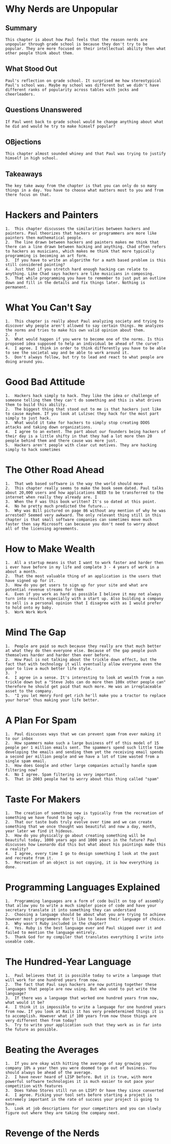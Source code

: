 # Why Nerds are Unpopular
## Summary 
	This chapter is about how Paul feels that the reason nerds are unpopular through grade school is because they don't try to be popular. They are more focused on their intellectual ability then what other people think about them.
## What Stood Out
	Paul's reflection on grade school. It surprised me how stereotypical Paul's school was. Maybe my school was different but we didn't have different ranks of popularity across tables with jocks and cheerleaders. 
## Questions Unanswered
	If Paul went back to grade school would he change anything about what he did and would he try to make himself popular?
## OBjections
	This chapter almost sounded whiney and that Paul was trying to justify himself in high school. 
## Takeaways
	The key take away from the chapter is that you can only do so many things in a day. You have to choose what matters most to you and from there focus on that.

# Hackers and Painters
	1.	This chapter discusses the similarities between hackers and painters. Paul theorizes that hackers or programmers are more like painters then mathematical people.
	2.	The line drawn between hackers and painters makes me think that there can a line drawn between hacking and anything. Chad often refers to hackers as musicians, which makes me think that more typically programming is becoming an art form.
	3.	If you have to write an algorithm for a math based problem is this still considered painting?
	4.	Just that if you stretch hard enough hacking can relate to anything. Like Chad says hackers are like musicians in composing.
	5.	That while programming you have to remember to just put an outline down and fill in the details and fix things later. Nothing is permanent.

# What You Can't Say
	1.	This chapter is really about Paul analyzing society and trying to discover why people aren't allowed to say certain things. He analyzes the norms and tries to make his own valid opinion about them.
	2.	f
	3.	What would happen if you were to become one of the norms. Is this proposed idea supposed to help an individual be ahead of the curve?
	4.	I agree. I think in order to think differently you have to be able to see the societal way and be able to work around it.
	5.	Don't always follow, but try to lead and react to what people are doing around you.

# Good Bad Attitude
	1.	Hackers hack simply to hack. They like the idea or challenge of someone telling them they can't do something and this is what drives them to build this ability.
	2.	The biggest thing that stood out to me is that hackers just like to cause mayhem. If you look at Lulzsec they hack for the most part simply to just hack.
	3.	What would it take for hackers to simply stop creating DDOS attacks and taking down organizations.
	4.	I agree to an extent. The part about our founders being hackers of their day is a little shifty in that they had a lot more then 20 people behind them and there cause was more just.
	5.	Hackers aren't people with clear cut motives. They are hacking simply to hack sometimes

# The Other Road Ahead
	1.	That web based software is the way the world should move
	2.	This chapter really seems to make the book seem dated. Paul talks about 20,000 users and how applications NEED to be transferred to the internet when really they already are. I
	3.	When the F was this book written? It's so dated at this point.
	4.	No he pretty much predicted the future...
	5.	Why was Bill pictured on page 86 without any mention of why he was arrested? Seemed very awkward. The only relevant thing still in this chapter is that small software companies can sometimes move much faster then say Microsoft can because you don't need to worry about all of the licensing agreements.

# How to Make Wealth
	1.	All a startup means is that I want to work faster and harder then i ever have before in my life and complete 3 - 4 years of work in a about a month.
	2.	That the most valuable thing of an application is the users that have signed up for it.
	3.	How do you get users to sign up for your site and what are potential revenue streams for them
	4.	Even if you work as hard as possible I believe it may not always turn into results especially with a start up. Also building a company to sell is a personal opinion that I disagree with as I would prefer to hold onto my baby.
	5.	Work Work Work

# Mind The Gap
	1.	People are paid so much because they really are that much better at what they do then everyone else. Because of the gap people push themselves harder and harder then ever before.
	2.	How Paul is not talking about the trickle down effect, but the fact that with technology it will eventually allow everyone even the poor to live a much better life style.
	3.	?
	4.	I agree in a sense. It's interesting to look at wealth from a non trickle down but a "Steve Jobs can do more then 100x other people can" therefore he should get paid that much more. He was an irreplaceable asset to the company.
	5.	"I you let Henry Ford get rich he'll make you a tractor to replace your horse" thus making your life better.

# A Plan For Spam
	1.	Paul discusses ways that we can prevent spam from ever making it to our inbox
	2.	How spammers make such a large business off of this model of 15 people per 1 million emails sent. The spammers spend such little time developing the emails and sending them yet the receiving email spends a second per million people and we have a lot of time wasted from a single spam email.
	3.	How does Google and other large companies actually handle spam filtering now?
	4.	No I agree. Spam filtering is very important. 
	5.	That in 2003 people had to worry about this thing called "spam"

# Taste For Makers
	1.	The creation of something new is typically from the recreation of something we have found to be ugly. 
	2.	That our taste buds truly evolve over time and we can create something that we once thought was beautiful and now a day, month, year later we find it hideous.
	3.	How do you physically go about creating something will be beautiful today, 1000 years ago and 1000 years in the future? Paul discusses how Leonardo did this but what about his paintings made this a reality?
	4.	I agree, every time I go to design something I look at the past and recreate from it.
	5.	Recreation of an object is not copying, it is how everything is done.

# Programming Languages Explained
	1.	Programming languages are a form of code built on top of assembly that allow you to write a much simpler piece of code and have your secretary translate it into something they can understand
	2.	Choosing a language should be about what you are trying to achieve however most programmers don't like to leave their language of choice.
	3.	Why wasn't Ruby included in the chapter?
	4.	Yes. Ruby is the best language ever and Paul skipped over it and failed to mention the language entirely.
	5.	Thank God for my compiler that translates everything I write into useable code.

# The Hundred-Year Language
	1.	Paul believes that it is possible today to write a language that will work for one hundred years from now.
	2.	The fact that Paul says hackers are now putting together these languages that people are now using. But who used to put write the language?
	3.	If there was a language that worked one hundred years from now, what would it be?
	4.	I think it is impossible to write a language for one hundred years from now. If you look at Rails it has very predetermined things it is to accomplish. However what if 100 years from now those things are very different then from today?
	5.	Try to write your application such that they work as in far into the future as possible.

# Beating the Averages
	1.	If you are okay with hitting the average of say growing your company 10% a year then you were doomed to go out of business. You should always be ahead of the average.
	2.	I have never heard of LISP before. But it is true, with more powerful software technologies it is much easier to out pace your competition with features
	3.	Does Yahoo Stores still run on LISP? Or have they since converted
	4.	I agree. Picking your tool sets before starting a project is extremely important in the rate of success your project is going to have.
	5.	Look at job descriptions for your competitors and you can slowly figure out where they are taking the company next.
# Revenge of the Nerds
